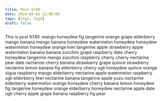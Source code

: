 ```yaml
---
title: Post 6740
date: 2024-09-01 12:00:00
tags: [tag1, tag2]
draft: false
---
```

This is post 6740.
mango
honeydew
fig
tangerine
orange
grape
elderberry
mango
banana
mango
banana
honeydew
watermelon
honeydew
honeydew
watermelon
honeydew
orange
kiwi
tangerine
apple
strawberry
apple
watermelon
banana
banana
zucchini
grape
raspberry
date
cherry
honeydew
tangerine
mango
zucchini
raspberry
cherry
cherry
nectarine
pear
date
nectarine
cherry
banana
strawberry
grape
quince
strawberry
nectarine
lemon
banana
fig
elderberry
cherry
ugli
honeydew
quince
orange
xigua
raspberry
mango
elderberry
nectarine
apple
watermelon
raspberry
ugli
elderberry
kiwi
nectarine
banana
tangerine
apple
yuzu
nectarine
elderberry
watermelon
orange
honeydew
cherry
banana
lemon
honeydew
fig
tangerine
honeydew
orange
elderberry
honeydew
nectarine
apple
date
ugli
cherry
apple
grape
banana
raspberry
fig
pear

